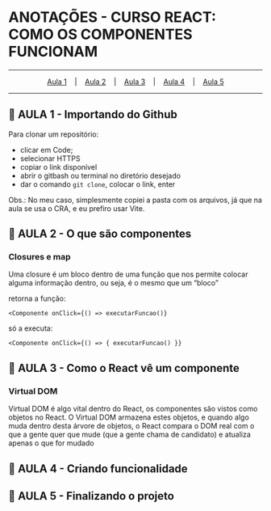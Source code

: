 # ANOTAÇÕES - CURSO REACT: COMO OS COMPONENTES FUNCIONAM

---
<p align="center">
  <a href="#-aula-1">Aula 1</a> &nbsp;&nbsp;&nbsp;|&nbsp;&nbsp;&nbsp;
  <a href="#-aula-2">Aula 2</a> &nbsp;&nbsp;&nbsp;|&nbsp;&nbsp;&nbsp;
  <a href="#-aula-3">Aula 3</a> &nbsp;&nbsp;&nbsp;|&nbsp;&nbsp;&nbsp;
  <a href="#-aula-4">Aula 4</a> &nbsp;&nbsp;&nbsp;|&nbsp;&nbsp;&nbsp;
  <a href="#-aula-5">Aula 5</a> 

</p>

---

## 📌 AULA 1 - Importando do Github
Para clonar um repositório:
 - clicar em Code;
 - selecionar HTTPS
 - copiar o link disponível
 - abrir o gitbash ou terminal no diretório desejado
 - dar o comando ```git clone```, colocar o link, enter

Obs.: No meu caso, simplesmente copiei a pasta com os arquivos, já que na aula se usa o CRA, e eu prefiro usar Vite.


## 📌 AULA 2 - O que são componentes
### Closures e map
Uma closure é um bloco dentro de uma função que nos permite colocar alguma informação dentro, ou seja, é o mesmo que um “bloco”

retorna a função:
```
<Componente onClick={() => executarFuncao()}
```

só a executa:
```
<Componente onClick={() => { executarFuncao() }}
```

## 📌 AULA 3 - Como o React vê um componente
### Virtual DOM
  Virtual DOM é algo vital dentro do React, os componentes são vistos como objetos no React.
  O Virtual DOM armazena estes objetos, e quando algo muda dentro desta árvore de objetos, o React compara o DOM real com o que a gente quer que mude (que a gente chama de candidato) e atualiza apenas o que for mudado

## 📌 AULA 4 - Criando funcionalidade


## 📌 AULA 5 - Finalizando o projeto